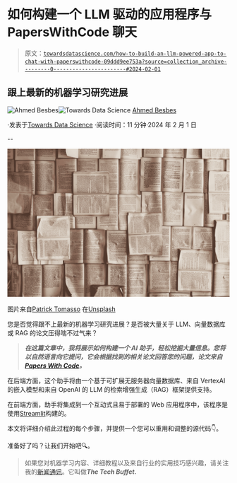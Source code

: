 # 如何构建一个 LLM 驱动的应用程序与 PapersWithCode 聊天

> 原文：[`towardsdatascience.com/how-to-build-an-llm-powered-app-to-chat-with-paperswithcode-09ddd9ee753a?source=collection_archive---------0-----------------------#2024-02-01`](https://towardsdatascience.com/how-to-build-an-llm-powered-app-to-chat-with-paperswithcode-09ddd9ee753a?source=collection_archive---------0-----------------------#2024-02-01)

## 跟上最新的机器学习研究进展

[](https://ahmedbesbes.medium.com/?source=post_page---byline--09ddd9ee753a--------------------------------)![Ahmed Besbes](https://ahmedbesbes.medium.com/?source=post_page---byline--09ddd9ee753a--------------------------------)[](https://towardsdatascience.com/?source=post_page---byline--09ddd9ee753a--------------------------------)![Towards Data Science](https://towardsdatascience.com/?source=post_page---byline--09ddd9ee753a--------------------------------) [Ahmed Besbes](https://ahmedbesbes.medium.com/?source=post_page---byline--09ddd9ee753a--------------------------------)

·发表于[Towards Data Science](https://towardsdatascience.com/?source=post_page---byline--09ddd9ee753a--------------------------------) ·阅读时间：11 分钟·2024 年 2 月 1 日

--

![](img/ba17bc9a2c7daa08883a672d18e1e2fe.png)

图片来自[Patrick Tomasso](https://unsplash.com/@impatrickt?utm_source=medium&utm_medium=referral) 在[Unsplash](https://unsplash.com/?utm_source=medium&utm_medium=referral)

您是否觉得跟不上最新的机器学习研究进展？是否被大量关于 LLM、向量数据库或 RAG 的论文压得喘不过气来？

> ***在这篇文章中，我将展示如何构建一个 AI 助手，轻松挖掘大量信息。您将以自然语言向它提问，它会根据找到的相关论文回答您的问题，论文来自***[***Papers With Code***](https://paperswithcode.com/)***。***

在后端方面，这个助手将由一个基于可扩展无服务器向量数据库、来自 VertexAI 的嵌入模型和来自 OpenAI 的 LLM 的检索增强生成（RAG）框架提供支持。

在前端方面，助手将集成到一个互动式且易于部署的 Web 应用程序中，该程序是使用[Streamlit](https://streamlit.io/)构建的。

本文将详细介绍此过程的每个步骤，并提供一个您可以重用和调整的源代码👇。

准备好了吗？让我们开始吧🔍。

> 如果您对机器学习内容、详细教程以及来自行业的实用技巧感兴趣，请关注我的[新闻通讯](https://thetechbuffet.substack.com/)。它叫做***The Tech Buffet.***

